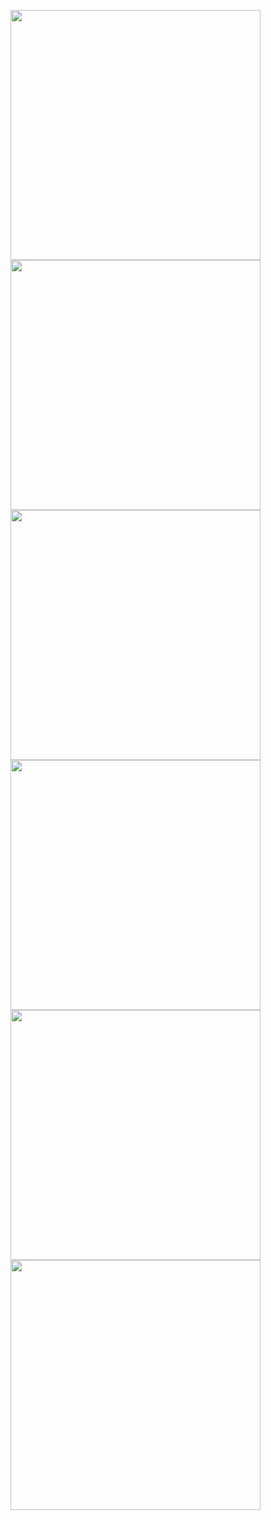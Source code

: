 <p>
<img    src="https://github.com/user-attachments/assets/87f5fb78-5b0b-4594-b507-62fb1a030951" height = 400 weidth = 180>
<img    src="https://github.com/user-attachments/assets/87f5fb78-5b0b-4594-b507-62fb1a030951" height = 400 weidth = 180>
<img    src="https://github.com/user-attachments/assets/87f5fb78-5b0b-4594-b507-62fb1a030951" height = 400 weidth = 180>
<img    src="https://github.com/user-attachments/assets/87f5fb78-5b0b-4594-b507-62fb1a030951" height = 400 weidth = 180>
<img    src="https://github.com/user-attachments/assets/87f5fb78-5b0b-4594-b507-62fb1a030951" height = 400 weidth = 180>
<img    src="https://github.com/user-attachments/assets/87f5fb78-5b0b-4594-b507-62fb1a030951" height = 400 weidth = 180>
  
  
</p>
